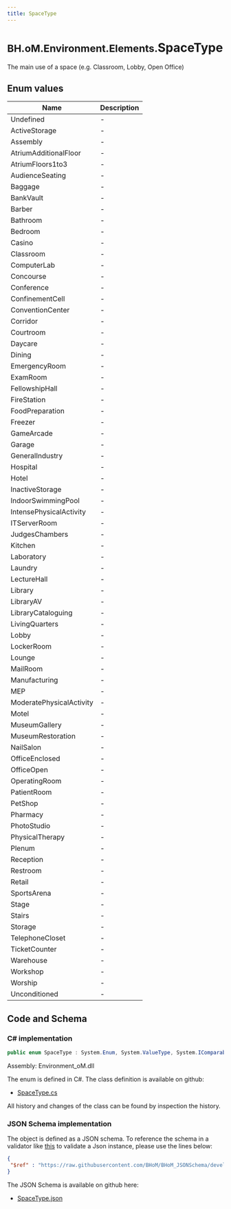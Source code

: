 ```yaml
---
title: SpaceType
---
```


# <small>BH.oM.Environment.Elements.</small>**SpaceType**

The main use of a space (e.g. Classroom, Lobby, Open Office)

## Enum values

| Name            | Description                                                    |
|-----------------|----------------------------------------------------------------|
| Undefined |  -  |
| ActiveStorage |  -  |
| Assembly |  -  |
| AtriumAdditionalFloor |  -  |
| AtriumFloors1to3 |  -  |
| AudienceSeating |  -  |
| Baggage |  -  |
| BankVault |  -  |
| Barber |  -  |
| Bathroom |  -  |
| Bedroom |  -  |
| Casino |  -  |
| Classroom |  -  |
| ComputerLab |  -  |
| Concourse |  -  |
| Conference |  -  |
| ConfinementCell |  -  |
| ConventionCenter |  -  |
| Corridor |  -  |
| Courtroom |  -  |
| Daycare |  -  |
| Dining |  -  |
| EmergencyRoom |  -  |
| ExamRoom |  -  |
| FellowshipHall |  -  |
| FireStation |  -  |
| FoodPreparation |  -  |
| Freezer |  -  |
| GameArcade |  -  |
| Garage |  -  |
| GeneralIndustry |  -  |
| Hospital |  -  |
| Hotel |  -  |
| InactiveStorage |  -  |
| IndoorSwimmingPool |  -  |
| IntensePhysicalActivity |  -  |
| ITServerRoom |  -  |
| JudgesChambers |  -  |
| Kitchen |  -  |
| Laboratory |  -  |
| Laundry |  -  |
| LectureHall |  -  |
| Library |  -  |
| LibraryAV |  -  |
| LibraryCataloguing |  -  |
| LivingQuarters |  -  |
| Lobby |  -  |
| LockerRoom |  -  |
| Lounge |  -  |
| MailRoom |  -  |
| Manufacturing |  -  |
| MEP |  -  |
| ModeratePhysicalActivity |  -  |
| Motel |  -  |
| MuseumGallery |  -  |
| MuseumRestoration |  -  |
| NailSalon |  -  |
| OfficeEnclosed |  -  |
| OfficeOpen |  -  |
| OperatingRoom |  -  |
| PatientRoom |  -  |
| PetShop |  -  |
| Pharmacy |  -  |
| PhotoStudio |  -  |
| PhysicalTherapy |  -  |
| Plenum |  -  |
| Reception |  -  |
| Restroom |  -  |
| Retail |  -  |
| SportsArena |  -  |
| Stage |  -  |
| Stairs |  -  |
| Storage |  -  |
| TelephoneCloset |  -  |
| TicketCounter |  -  |
| Warehouse |  -  |
| Workshop |  -  |
| Worship |  -  |
| Unconditioned |  -  |


## Code and Schema

### C# implementation

``` C# title="C#"
public enum SpaceType : System.Enum, System.ValueType, System.IComparable, System.ISpanFormattable, System.IFormattable, System.IConvertible
```

Assembly: Environment_oM.dll

The enum is defined in C#. The class definition is available on github:

- [SpaceType.cs](https://github.com/BHoM/BHoM/blob/develop/Environment_oM/Elements\Enums\SpaceType.cs)

All history and changes of the class can be found by inspection the history.
### JSON Schema implementation

The object is defined as a JSON schema. To reference the schema in a validator like [this](https://www.jsonschemavalidator.net/) to validate a Json instance, please use the lines below:

``` json title="JSON Schema"
{
 "$ref" : "https://raw.githubusercontent.com/BHoM/BHoM_JSONSchema/develop/Environment_oM/Elements/SpaceType.json"
}
```

The JSON Schema is available on github here:

- [SpaceType.json](https://github.com/BHoM/BHoM_JSONSchema/blob/develop/Environment_oM/Elements/SpaceType.json)
